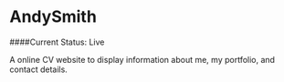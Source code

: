 # AndySmith

####Current Status: Live

A online CV website to display information about me, my portfolio, and contact details. 
